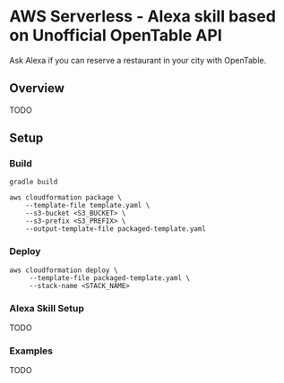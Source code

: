 # AWS Serverless - Alexa skill based on Unofficial OpenTable API
Ask Alexa if you can reserve a restaurant in your city with OpenTable.

## Overview
TODO

## Setup

### Build

```
gradle build

aws cloudformation package \
    --template-file template.yaml \
    --s3-bucket <S3_BUCKET> \
    --s3-prefix <S3_PREFIX> \
    --output-template-file packaged-template.yaml
```

### Deploy
```
aws cloudformation deploy \
     --template-file packaged-template.yaml \
     --stack-name <STACK_NAME>
```

### Alexa Skill Setup

TODO

### Examples

TODO